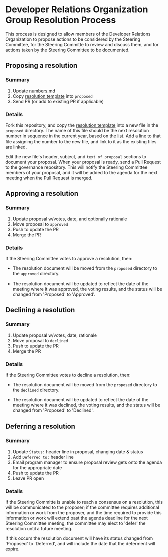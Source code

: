 # Developer Relations Organization Group Resolution Process

This process is designed to allow members of the Developer Relations Organization to
propose actions to be considered by the Steering Committee, for the Steering Committe to
review and discuss them, and for actions taken by the Steering Committee to be documented.

## Proposing a resolution

### Summary

1. Update [numbers.md](numbers.md)
1. Copy [resolution template](template/standard.md) into `proposed`
1. Send PR (or add to existing PR if applicable)

### Details

Fork this repository, and copy the [resolution template](template/standard.md) into a new
file in the `proposed` directory. The name of this file should be the next resolution number
in sequence in the current year, based on the [list](numbers.md). Add a line to that file
assigning the number to the new file, and link to it as the existing files are linked.

Edit the new file's header, subject, and `text of proposal` sections to document your proposal.
When your proposal is ready, send a Pull Request to the governance repository. This will notify
the Steering Committee members of your proposal, and it will be added to the agenda for the
next meeting when the Pull Request is merged.

## Approving a resolution

### Summary

1. Update proposal w/votes, date, and optionally rationale
1. Move proposal to `approved`
1. Push to update the PR
1. Merge the PR

### Details

If the Steering Committee votes to approve a resolution, then:

* The resolution document will be moved from the `proposed` directory to the `approved`
directory.

* The resolution document will be updated to reflect the date of the meeting where it was
approved, the voting results, and the status will be changed from 'Proposed' to 'Approved'.

## Declining a resolution

### Summary

1. Update proposal w/votes, date, rationale
1. Move proposal to `declined`
1. Push to update the PR
1. Merge the PR

### Details

If the Steering Committee votes to decline a resolution, then:

* The resolution document will be moved from the `proposed` directory to the `declined`
directory.

* The resolution document will be updated to reflect the date of the meeting where it was
declined, the voting results, and the status will be changed from 'Proposed' to 'Declined'.

## Deferring a resolution

### Summary

1. Update `Status:` header line in proposal, changing date & status
1. Add `Deferred to:` header line
1. Email program manager to ensure proposal review gets onto the agenda for the appropriate date
1. Push to update the PR
1. Leave PR open

### Details

If the Steering Committe is unable to reach a consensus on a resolution, this will
be communicated to the proposer; if the committee requires additional information or
work from the proposer, and the time required to provide this information or work
will extend past the agenda deadline for the next Steering Committee meeting, the
committee may elect to 'defer' the resolution until a future meeting.

If this occurs the resolution document will have its status changed from 'Proposed' to
'Deferred', and will include the date that the deferment will expire.
